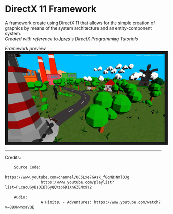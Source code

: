 # DirectX 11 Framework

A framework create using DirectX 11 that allows for the simple creation of graphics by means of the system architecture and an entity-component system.<br/>
*Created with reference to <a href="https://www.youtube.com/channel/UC5Lxe7GAsk_f8qMBsNmlOJg">Jpres</a>'s DirectX Programming Tutorials*

*Framework preview*
<img src="directx-framework.jpg" alt="DirectX Framework Thumbnail" border="10" />

---

Credits:
        
        Source Code:
                    https://www.youtube.com/channel/UC5Lxe7GAsk_f8qMBsNmlOJg
                    https://www.youtube.com/playlist?list=PLcacUGyBsOIBlGyQQWzp6D1Xn6ZENx9Y2
                    
        Audio:
                    A Himitsu - Adventures: https://www.youtube.com/watch?v=8BXNwnxaVQE
